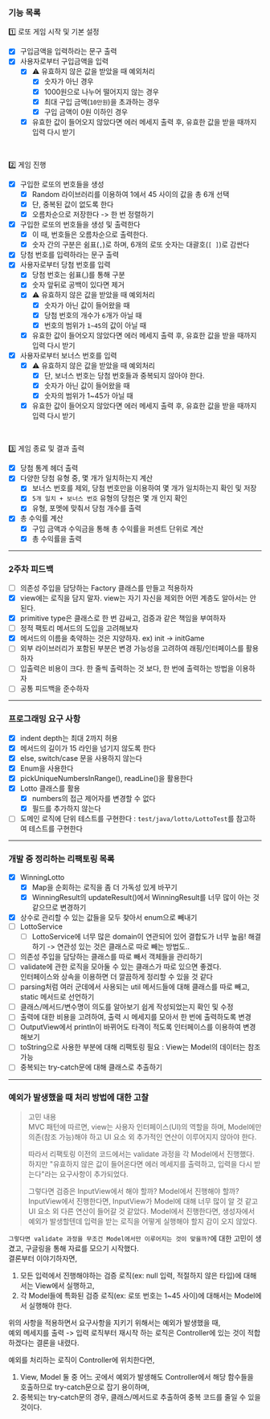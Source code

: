 ### 기능 목록

1️⃣ 로또 게임 시작 및 기본 설정

-[x] 구입금액을 입력하라는 문구 출력
-[x] 사용자로부터 구입금액을 입력
    -[x] ⚠️ 유효하지 않은 값을 받았을 때 예외처리
        -[x] 숫자가 아닌 경우
        -[x] 1000원으로 나누어 떨어지지 않는 경우
        -[x] 최대 구입 금액(`10만원`)을 초과하는 경우
        -[x] 구입 금액이 0원 이하인 경우
    -[x] 유효한 값이 들어오지 않았다면 에러 메세지 출력 후, 유효한 값을 받을 때까지 입력 다시 받기

<br>

2️⃣ 게임 진행

-[x] 구입한 로또의 번호들을 생성
    -[x] Random 라이브러리를 이용하여 1에서 45 사이의 값을 총 6개 선택
    -[x] 단, 중복된 값이 없도록 한다
    -[x] 오름차순으로 저장한다 -> 한 번 정렬하기
-[x] 구입한 로또의 번호들을 생성 및 출력한다
    -[x] 이 때, 번호들은 오름차순으로 출력한다.
    -[x] 숫자 간의 구분은 쉼표(`,`)로 하며, 6개의 로또 숫자는 대괄호(`[ ]`)로 감싼다
-[x] 당첨 번호를 입력하라는 문구 출력
-[x] 사용자로부터 당첨 번호를 입력
    -[x] 당첨 번호는 쉼표(,)를 통해 구분
    -[x] 숫자 앞뒤로 공백이 있다면 제거
    -[x] ⚠️ 유효하지 않은 값을 받았을 때 예외처리
        -[x] 숫자가 아닌 값이 들어왔을 때
        -[x] 당첨 번호의 개수가 `6`개가 아닐 때
        -[x] 번호의 범위가 `1~45`의 값이 아닐 때
    -[x] 유효한 값이 들어오지 않았다면 에러 메세지 출력 후, 유효한 값을 받을 때까지 입력 다시 받기
-[x] 사용자로부터 보너스 번호를 입력
    -[x] ⚠️ 유효하지 않은 값을 받았을 때 예외처리
        -[x] 단, 보너스 번호는 당첨 번호들과 중복되지 않아야 한다.
        -[x] 숫자가 아닌 값이 들어왔을 때
        -[x] 숫자의 범위가 1~45가 아닐 때
    -[x] 유효한 값이 들어오지 않았다면 에러 메세지 출력 후, 유효한 값을 받을 때까지 입력 다시 받기

<br>

3️⃣ 게임 종료 및 결과 출력

-[x] 당첨 통계 헤더 출력
-[x] 다양한 당첨 유형 중, 몇 개가 일치하는지 계산
    -[x] 보너스 번호를 제외, 당첨 번호만을 이용하여 몇 개가 일치하는지 확인 및 저장
    -[x] `5개 일치 + 보너스 번호` 유형의 당첨은 몇 개 인지 확인
    -[x] 유형, 포멧에 맞춰서 당첨 개수를 출력
- [x] 총 수익률 계산
    -[x] 구입 금액과 수익금을 통해 총 수익률을 퍼센트 단위로 계산
    -[x] 총 수익률을 출력

---

### 2주차 피드백

-[ ] 의존성 주입을 담당하는 Factory 클래스를 만들고 적용하자
-[x] view에는 로직을 담지 말자. view는 자기 자신을 제외한 어떤 계층도 알아서는 안된다.
-[x] primitive type은 클래스로 한 번 감싸고, 검증과 같은 책임을 부여하자
-[ ] 정적 팩토리 메서드의 도입을 고려해보자
-[x] 메서드의 이름을 축약하는 것은 지양하자. ex) init -> initGame
-[ ] 외부 라이브러리가 포함된 부분은 변경 가능성을 고려하여 래핑/인터페이스를 활용하자
-[ ] 입출력은 비용이 크다. 한 줄씩 출력하는 것 보다, 한 번에 출력하는 방법을 이용하자
-[ ] 공통 피드백을 준수하자

---

### 프로그래밍 요구 사항

-[x] indent depth는 최대 2까지 허용
-[x] 메서드의 길이가 15 라인을 넘기지 않도록 한다
-[x] else, switch/case 문을 사용하지 않는다
-[x] Enum을 사용한다
-[x] pickUniqueNumbersInRange(), readLine()을 활용한다
-[x] Lotto 클래스를 활용
    -[x] numbers의 접근 제어자를 변경할 수 없다
    -[x] 필드를 추가하지 않는다
-[ ] 도메인 로직에 단위 테스트를 구현한다 : `test/java/lotto/LottoTest`를 참고하여 테스트를 구현한다

---

### 개발 중 정리하는 리팩토링 목록

-[x] WinningLotto
    -[x] Map을 순회하는 로직을 좀 더 가독성 있게 바꾸기
    -[x] WinningResult의 updateResult()에서 WinningResult를 너무 많이 아는 것 같으므로 변경하기
-[x] 상수로 관리할 수 있는 값들을 모두 찾아서 enum으로 빼내기
-[ ] LottoService
    -[ ] LottoService에 너무 많은 domain이 연관되어 있어 결합도가 너무 높음! 해결하기 -> 연관성 있는 것은 클래스로 따로 빼는 방법도..
-[ ] 의존성 주입을 담당하는 클래스를 따로 빼서 객체들을 관리하기
-[ ] validate에 관한 로직을 모아둘 수 있는 클래스가 따로 있으면 좋겠다.  
 인터페이스와 상속을 이용하면 더 깔끔하게 정리할 수 있을 것 같다
-[ ] parsing처럼 여러 군데에서 사용되는 util 메서드들에 대해 클래스를 따로 빼고, static 메서드로 선언하기
-[ ] 클래스/메서드/변수명이 의도를 알아보기 쉽게 작성되었는지 확인 및 수정
-[ ] 출력에 대한 비용을 고려하여, 출력 시 메세지를 모아서 한 번에 출력하도록 변경
-[ ] OutputView에서 println이 바뀌어도 타격이 적도록 인터페이스를 이용하여 변경해보기
-[ ] toString으로 사용한 부분에 대해 리팩토링 필요 : View는 Model의 데이터는 참조 가능
-[ ] 중복되는 try-catch문에 대해 클래스로 추출하기

---

### 예외가 발생했을 때 처리 방법에 대한 고찰

> 고민 내용  
> MVC 패턴에 따르면, view는 사용자 인터페이스(UI)의 역할을 하며, Model에만 의존(참조 가능)해야 하고 UI 요소 외 추가적인 연산이 이루어지지 않아야 한다.
>
> 따라서 리팩토링 이전의 코드에서는 validate 과정을 각 Model에서 진행했다.   
> 하지만 "유효하지 않은 값이 들어온다면 에러 메세지를 출력하고, 입력을 다시 받는다"라는 요구사항이 추가되었다.
>
> 그렇다면 검증은 InputView에서 해야 할까? Model에서 진행해야 할까?
> InputView에서 진행한다면, InputView가 Model에 대해 너무 많이 알 것 같고 UI 요소 외 다른 연산이 들어갈 것 같았다.
> Model에서 진행한다면, 생성자에서 예외가 발생할텐데 입력을 받는 로직을 어떻게 실행해야 할지 감이 오지 않았다.

`그렇다면 validate 과정을 무조건 Model에서만 이루어지는 것이 맞을까?`에 대한 고민이 생겼고, 구글링을 통해 자료를 모으기 시작했다.  
결론부터 이야기하자면,

1. 모든 입력에서 진행해야하는 검증 로직(ex: null 입력, 적절하지 않은 타입)에 대해서는 View에서 실행하고,
2. 각 Model들에 특화된 검증 로직(ex: 로또 번호는 1~45 사이)에 대해서는 Model에서 실행해야 한다.

위의 사항을 적용하면서 요구사항을 지키기 위해서는 예외가 발생했을 때,  
예외 메세지를 출력 -> 입력 로직부터 재시작 하는 로직은 Controller에 있는 것이 적합하겠다는 결론을 내렸다.

예외를 처리하는 로직이 Controller에 위치한다면,

1) View, Model 둘 중 어느 곳에서 예외가 발생해도 Controller에서 해당 함수들을 호출하므로 try-catch문으로 잡기 용이하며,
2) 중복되는 try-catch문의 경우, 클래스/메서드로 추출하여 중복 코드를 줄일 수 있을 것이다.

